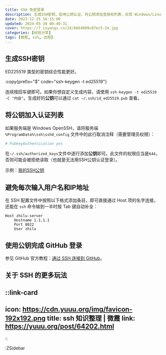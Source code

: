 ```yaml
---
title: SSH 免密登录
description: 生成SSH密钥，启用公钥认证，将公钥添加至授权列表，实现 Windows/Linux/GitHub SSH 免密登录。
date: 2023-12-25 16:15:00
updated: 2024-05-30 00:40:31
cover: https://7.isyangs.cn/24/6664009c87ec5-24.jpg
categories: [经验分享]
tags: [教程, ssh, 远程]
---
```


## 生成SSH密钥

ED225519 类型的密钥综合性能更好。

:copy{prefix="$" code="ssh-keygen -t ed25519"}

连续按回车键即可。如果你想自定义生成内容，请使用 `ssh-keygen -t ed25519 -C "内容"`。生成好的**公钥**可以通过 `cat ~/.ssh/id_ed25519.pub` 查看。

## 将公钥加入认证列表

如果服务端是 Windows OpenSSH，请将服务端 `%ProgramData%\ssh\sshd_config` 文件中的此行取消注释（需要管理员权限）：

```sh [%ProgramData%\ssh\sshd_config]
# PubkeyAuthentication yes
```

在`~/.ssh/authorized_keys`文件中逐行添加**公钥**即可。此文件的权限应当是`644`，否则可能会被拒绝读取（也就是无法用SSH公钥认证登录）。

示例：[我的SSH公钥](https://gist.github.com/L33Z22L11/fdac255fe90aa9677bf530e7792db703)

## 避免每次输入用户名和IP地址

在 SSH 配置文件中按照以下格式添加条目，即可直接通过 Host 项的名字连接，还能在 `ssh` 命令输到一半时按 Tab 键自动补全：

```ssh-config [~/.ssh/config]
Host zhilu-server
	Hostname 1.1.1.1
	Port 8022
	User zhilu
```

## 使用公钥完成 GitHub 登录

参见 GitHub 官方教程：[通过 SSH 连接到 GitHub](https://docs.github.com/zh/authentication/connecting-to-github-with-ssh)。

## 关于 SSH 的更多玩法

::link-card
---
icon: https://cdn.yuuu.org/img/favicon-192x192.png
title: ssh 知识整理 | 微霞
link: https://yuuu.org/post/64202.html
---
::

:ZSidebar
